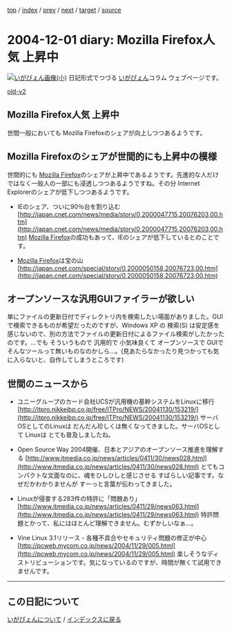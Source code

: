 [top](https://igapyon.github.io/diary/) 
 / [index](https://igapyon.github.io/diary/2004/index.html) 
 / [prev](https://igapyon.github.io/diary/2004/ig041204.html) 
 / [next](https://igapyon.github.io/diary/2004/ig041128.html) 
 / [target](https://igapyon.github.io/diary/2004/ig041201.html) 
 / [source](https://github.com/igapyon/diary/blob/gh-pages/2004/ig041201.html.src.md) 

2004-12-01 diary: Mozilla Firefox人気 上昇中
=====================================================================================================
[![いがぴょん画像(小)](https://igapyon.github.io/diary/images/iga200306s.jpg "いがぴょん")](https://igapyon.github.io/diary/memo/memoigapyon.html) 日記形式でつづる [いがぴょん](https://igapyon.github.io/diary/memo/memoigapyon.html)コラム ウェブページです。

[old-v2](ig041201-orig.html)

## Mozilla Firefox人気 上昇中

世間一般においても Mozilla Firefoxのシェアが向上しつつあるようです。


## Mozilla Firefoxのシェアが世間的にも上昇中の模様

世間的にも [Mozilla Firefox](http://www.igapyon.jp/igapyon/diary/keyword/firefox.html)のシェアが上昇中であるようです。先進的な人だけではなく一般人の一部にも浸透しつつあるようですね。その分 Internet Explorerのシェアが低下しつつあるようです。

* IEのシェア、ついに90％台を割り込む
  [http://japan.cnet.com/news/media/story/0,2000047715,20076203,00.htm](http://japan.cnet.com/news/media/story/0,2000047715,20076203,00.htm)
  [Mozilla Firefox](http://www.igapyon.jp/igapyon/diary/keyword/firefox.html)の成功もあって、IEのシェアが低下しているとのことです。
  
* [Mozilla Firefox](http://www.igapyon.jp/igapyon/diary/keyword/firefox.html)は宝の山
  [http://japan.cnet.com/special/story/0,2000050158,20076723,00.htm](http://japan.cnet.com/special/story/0,2000050158,20076723,00.htm)

## オープンソースな汎用GUIファイラーが欲しい

単にファイルの更新日付でディレクトリ内を検索したい場面がありました。GUIで検索できるものが希望だったのですが、Windows
XP の 検索(S) は安定感を感じないので、別の方法でファイルの更新日付によるファイル検索がしたかったのです。…でも そういうもので 汎用的で 小気味良くて オープンソースで GUIで そんなツールって無いものなのかしら…。(見あたらなかったり見つかっても気に入らないと、自作してしまうところです)

## 世間のニュースから

* ユニーグループのカード会社UCSが汎用機の基幹システムをLinuxに移行
  [http://itpro.nikkeibp.co.jp/free/ITPro/NEWS/20041130/153219/](http://itpro.nikkeibp.co.jp/free/ITPro/NEWS/20041130/153219/)
  サーバOSとしてのLinuxは だんだん珍しくは無くなってきました。サーバOSとして Linuxは とても普及しましたね。
  
* Open Source Way 2004開催、日本とアジアのオープンソース推進を理解する
  [http://www.itmedia.co.jp/news/articles/0411/30/news028.html](http://www.itmedia.co.jp/news/articles/0411/30/news028.html)
  とてもコンパクトな文面なのに、魂をひしひしと感じさせる すばらしい記事です。なぜだかわかりませんが
  すーっと言葉が伝わってきました。
  
* Linuxが侵害する283件の特許に「問題あり」
  [http://www.itmedia.co.jp/news/articles/0411/29/news063.html](http://www.itmedia.co.jp/news/articles/0411/29/news063.html)
  特許問題とかって、私にはほとんど理解できません。むずかしいなぁ…。
  
* Vine Linux 3.1リリース - 各種不具合やセキュリティ問題の修正が中心
  [http://pcweb.mycom.co.jp/news/2004/11/29/005.html](http://pcweb.mycom.co.jp/news/2004/11/29/005.html)
  楽しそうなディストリビューションです。気になっているのですが、時間が無くて試用できませんです。

----------------------------------------------------------------------------------------------------

## この日記について
[いがぴょんについて](https://igapyon.github.io/diary/memo/memoigapyon.html) / [インデックスに戻る](https://igapyon.github.io/diary/idxall.html)

